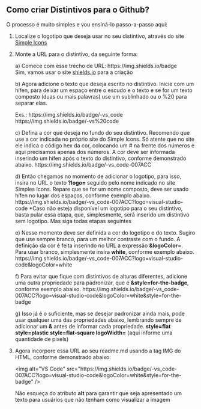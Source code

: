 ## Como criar Distintivos para o Github?

O processo é muito simples e vou ensiná-lo passo-a-passo aqui:

1. Localize o logotipo que deseja usar no seu distintivo, através do site [Simple Icons](https://simpleicons.org/)

2. Monte a URL para o distintivo, da seguinte forma:

    a) Comece com esse trecho de URL: https[]()://img.shields.io/badge    
        Sim, vamos usar o site [shields.io](https://img.shields.io/badge) para a criação

    b) Agora adicione o texto que deseja escrito no distintivo. Inicie com um hífen, para deixar um espaço entre o escudo e o texto e se for um texto composto (duas ou mais palavras) use um sublinhado ou o %20 para separar elas. 
    
    Exs.: https[]()://img.shields.io/badge/-vs_code
          https[]()://img.shields.io/badge/-vs%20code

    c) Defina a cor que deseja no fundo do seu distintivo. Recomendo que use a cor indicada no próprio site do Simple Icons. Só atente que no site ele indica o código hex da cor, colocando um # na frente dos números e aqui precisamos apenas dos números. A cor deve ser informada inserindo um hífen após o texto do distintivo, conforme demonstrado abaixo.
    https[]()://img.shields.io/badge/-vs_code-007ACC

    d) Então chegamos no momento de adicionar o logotipo, para isso, insira no URL o texto **?logo=** seguido pelo nome indicado no site Simples Icons. Repare que se for um nome composto, deve ser usado hífen no lugar dos espaços, conforme exemplo abaixo.
    https[]()://img.shields.io/badge/-vs_code-007ACC?logo=visual-studio-code
    *Caso não esteja disponível um logotipo para o seu distintivo, basta pular essa etapa, que, simplesmente, será inserido um distintivo sem logotipo. Mas siga todas etapas seguintes

    e) Nesse momento deve ser definida a cor do logotipo e do texto. Sugiro que use sempre branco, para um melhor contraste com o fundo. A definição da cor é feita inserindo no URL a expressão **&logoColor=**. Para usar branco, simplesmente insira **white**, conforme exemplo abaixo.
    https[]()://img.shields.io/badge/-vs_code-007ACC?logo=visual-studio-code&logoColor=white

    f) Para evitar que fique com distintivos de alturas diferentes, adicione uma outra propriedade para padronizar, que é **&style=for-the-badge**, conforme exemplo abaixo.
    https[]()://img.shields.io/badge/-vs_code-007ACC?logo=visual-studio-code&logoColor=white&style=for-the-badge

    g) Isso já é o suficiente, mas se desejar padronizar ainda mais, pode usar qualquer uma das propriedades abaixo, lembrando sempre de adicionar um **&** antes de informar cada propriedade.
    **style=flat
    style=plastic
    style=flat-square
    logoWidth=** (aqui informe uma quantidade de pixels)

3. Agora incorpore essa URL ao seu readme.md usando a tag IMG do HTML, conforme demonstrado abaixo:

    \<img alt="VS Code" src="https[]()://img.shields.io/badge/-vs_code-007ACC?logo=visual-studio-code&logoColor=white&style=for-the-badge" /\>

    Não esqueça do atributo **alt** para garantir que seja apresentado um texto para usuários que não tenham como visualizar a imagem

